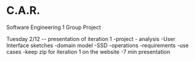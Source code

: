 # C.A.R.
Software Engineering 1 Group Project

Tuesday 2/12 -- presentation of iteration 1 
 -project - analysis
 -User Interface sketches
 -domain model
 -SSD
 -operations
 -requirements
 -use cases
 -keep zip for iteration 1 on the website
 -7 min presentation 
